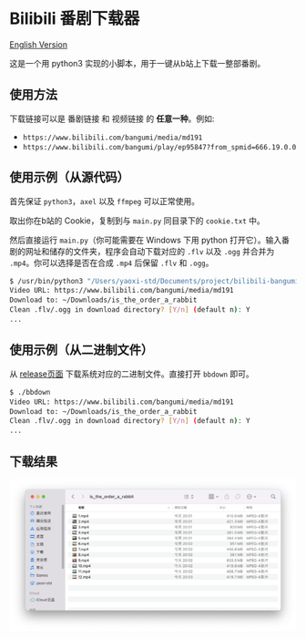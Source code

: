 # Bilibili 番剧下载器

[English Version](https://github.com/yaoxi-std/bilibili-bangumi-downloader/blob/main/readme.md)

这是一个用 python3 实现的小脚本，用于一键从b站上下载一整部番剧。

## 使用方法

下载链接可以是 番剧链接 和 视频链接 的 **任意一种**。例如:
- `https://www.bilibili.com/bangumi/media/md191`
- `https://www.bilibili.com/bangumi/play/ep95847?from_spmid=666.19.0.0`

## 使用示例（从源代码）

首先保证 `python3`，`axel` 以及 `ffmpeg` 可以正常使用。

取出你在b站的 Cookie，复制到与 `main.py` 同目录下的 `cookie.txt` 中。

然后直接运行 `main.py`（你可能需要在 Windows 下用 python 打开它）。输入番剧的网址和储存的文件夹，程序会自动下载对应的 `.flv` 以及 `.ogg` 并合并为 `.mp4`。你可以选择是否在合成 `.mp4` 后保留 `.flv` 和 `.ogg`。

```sh
$ /usr/bin/python3 "/Users/yaoxi-std/Documents/project/bilibili-bangumi-downloader/main.py"
Video URL: https://www.bilibili.com/bangumi/media/md191
Download to: ~/Downloads/is_the_order_a_rabbit
Clean .flv/.ogg in download directory? [Y/n] (default n): Y
...
```

## 使用示例（从二进制文件）

从 [release页面](https://github.com/yaoxi-std/bilibili-bangumi-downloader/releases) 下载系统对应的二进制文件。直接打开 `bbdown` 即可。

```sh
$ ./bbdown
Video URL: https://www.bilibili.com/bangumi/media/md191
Download to: ~/Downloads/is_the_order_a_rabbit
Clean .flv/.ogg in download directory? [Y/n] (default n): Y
...
```

## 下载结果

![result](img/result.png)
